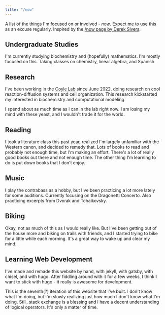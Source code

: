 ```yaml
---
title: "/now"
---
```

A list of the things I'm focused on or involved - *now*. Expect me to use this as an excuse regularly. Inspired by the [/now page by Derek Sivers](https://sive.rs/nowff).

## Undergraduate Studies
I'm currently studying biochemistry and (hopefully) mathematics. I'm mostly focused on this. Taking classes on chemistry, linear algebra, and Spanish.

## Research
I've been working in the [Coyle Lab](https://coylelab.org) since June 2022, doing research on cool reaction-diffusion systems and cell organization. This research kickstarted my interested in biochemistry and computational modeling.

I spend about as much time as I can in the lab right now. I am losing my mind with these yeast, and I wouldn't trade it for the world.

## Reading
I took a literature class this past year, realized I'm largely unfamiliar with the Western canon, and decided to remedy that. Lots of books to read and probably not enough time, but I'm making an effort. There's a lot of really good books out there and not enough time. The other thing I'm learning to do is put down books that I don't enjoy.

## Music
I play the contrabass as a hobby, but I've been practicing a lot more lately for some auditions. Currently focusing on the Dragonetti Concerto. Also practicing excerpts from Dvorak and Tchaikovsky.

## Biking
Okay, not as much of this as I would really like. But I've been getting out of the house more and biking on trails with friends, and I started trying to bike for a little while each morning. It's a great way to wake up and clear my mind.

## Learning Web Development
I've made and remade this website by hand, with jekyll, with gatsby, with chisel, and with hugo. After fiddling around with it for a few weeks, I think I want to stick with hugo - it really is awesome for development.

This is the seventh(?) iteration of this website that I've built. I don't know what I'm doing, but I'm slowly realizing just how much I don't know what I'm doing. Still, stack exchange is a blessing and I have a decent understanding of logical operators. It's only a matter of time. 